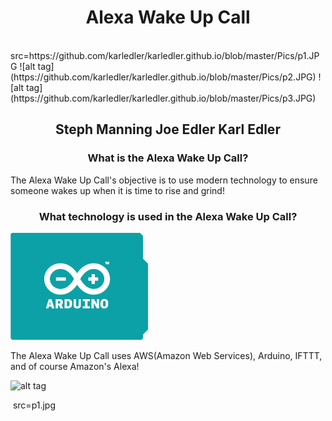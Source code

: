 <h1 style="text-align:center;">Alexa Wake Up Call</h1>
<img>src=https://github.com/karledler/karledler.github.io/blob/master/Pics/p1.JPG</img>
![alt tag](https://github.com/karledler/karledler.github.io/blob/master/Pics/p2.JPG)
![alt tag](https://github.com/karledler/karledler.github.io/blob/master/Pics/p3.JPG)
<h2 style="text-align:center;">Steph Manning  Joe Edler  Karl Edler</h2>

<h3 style="text-align:center;">What is the Alexa Wake Up Call?</h3>

<p>The Alexa Wake Up Call's objective is to use modern technology to ensure someone wakes up when it is time to rise and grind!</p>

<h3 style="text-align:center;">What technology is used in the Alexa Wake Up Call?</h3>

![alt tag](https://github.com/karledler/karledler.github.io/blob/master/Pics/illu_what_is-board.png)

<p>The Alexa Wake Up Call uses AWS(Amazon Web Services), Arduino, IFTTT, and of course Amazon's Alexa!</p>

![alt tag](https://github.com/karledler/Senior-Project/blob/master/Screenshots/SeniorProjectPoster.png)

<img> src=p1.jpg</img>
